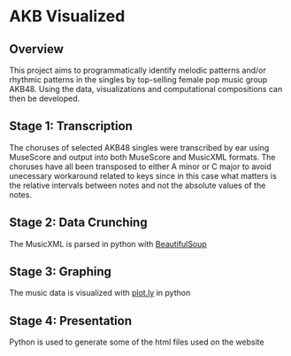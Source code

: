 # AKB Visualized

## Overview

This project aims to programmatically identify melodic patterns and/or rhythmic patterns in the singles by top-selling female pop music group AKB48. Using the data, visualizations and computational compositions can then be developed.

## Stage 1: Transcription

The choruses of selected AKB48 singles were transcribed by ear using MuseScore and output into both MuseScore and MusicXML formats. The choruses have all been transposed to either A minor or C major to avoid unecessary workaround related to keys since in this case what matters is the relative intervals between notes and not the absolute values of the notes. 

## Stage 2: Data Crunching

The MusicXML is parsed in python with [BeautifulSoup](http://www.crummy.com/software/BeautifulSoup/bs4/doc/)

## Stage 3: Graphing

The music data is visualized with [plot.ly](https://plot.ly/) in python

## Stage 4: Presentation

Python is used to generate some of the html files used on the website